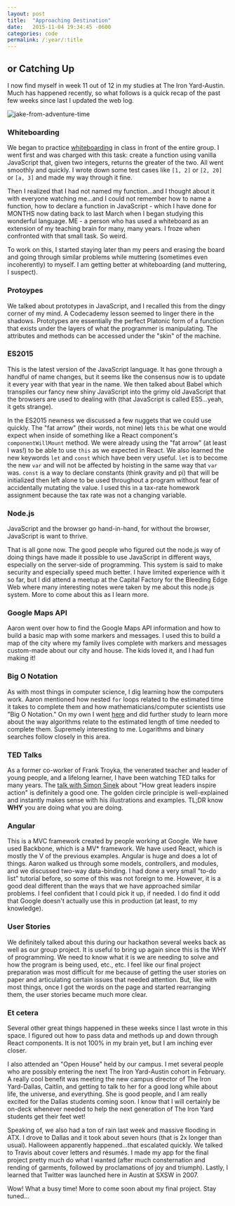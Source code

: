 ```yaml
---
layout: post
title:  "Approaching Destination"
date:   2015-11-04 19:34:45 -0600
categories: code
permalink: /:year/:title
---
```


## or Catching Up

I now find myself in week 11 out of 12 in my studies at The Iron Yard-Austin. Much has happened recently, so what follows is a quick recap of the past few weeks since last I updated the web log.

![jake-from-adventure-time](http://res.cloudinary.com/drumsensei/image/upload/v1515821681/adventure-time-jake_dvlyaw.png)

### Whiteboarding

We began to practice [whiteboarding](http://www.coderust.com/blog/2014/04/10/effective-whiteboarding-during-programming-interviews/) in class in front of the entire group. I went first and was charged with this task: create a function using vanilla JavaScript that, given two integers, returns the greater of the two. All went smoothly and quickly. I wrote down some test cases like `[1, 2]` or `[2, 20]` or `[a, 3]` and made my way through it fine.

Then I realized that I had not named my function...and I thought about it with everyone watching me...and I could not remember how to name a function, how to declare a function in JavaScript - which I have done for MONTHS now dating back to last March when I began studying this wonderful language. ME - a person who has used a whiteboard as an extension of my teaching brain for many, many years. I froze when confronted with that small task. So weird.

To work on this, I started staying later than my peers and erasing the board and going through similar problems while muttering (sometimes even incoherently) to myself. I am getting better at whiteboarding (and muttering, I suspect).

### Protoypes

We talked about prototypes in JavaScript, and I recalled this from the dingy corner of my mind. A Codecademy lesson seemed to linger there in the shadows. Prototypes are essentially the perfect Platonic form of a function that exists under the layers of what the programmer is manipulating. The attributes and methods can be accessed under the "skin" of the machine.

### ES2015

This is the latest version of the JavaScript language. It has gone through a handful of name changes, but it seems like the consensus now is to update it every year with that year in the name. We then talked about Babel which transpiles our fancy new shiny JavaScript into the grimy old JavaScript that the browsers are used to dealing with (that JavaScript is called ES5...yeah, it gets strange).

In the ES2015 newness we discussed a few nuggets that we could use quickly. The "fat arrow" (their words, not mine) lets `this` be what one would expect when inside of something like a React component's `componentWillMount` method. We were already using the "fat arrow" (at least I was!) to be able to use `this` as we expected in React. We also learned the new keywords `let` and `const` which have been very useful. `let` is to become the new `var` and will not be affected by hoisting in the same way that `var` was. `const` is a way to declare constants (think gravity and pi) that will be initialized then left alone to be used throughout a program without fear of accidentally mutating the value. I used this in a tax-rate homework assignment because the tax rate was not a changing variable.

### Node.js

JavaScript and the browser go hand-in-hand, for without the browser, JavaScript is want to thrive.

That is all gone now. The good people who figured out the node.js way of doing things have made it possible to use JavaScript in different ways, especially on the server-side of programming. This system is said to make security and especially speed much better. I have limited experience with it so far, but I did attend a meetup at the Capital Factory for the Bleeding Edge Web where many interesting notes were taken by me about this node.js system. More to come about this as I learn more.

### Google Maps API

Aaron went over how to find the Google Maps API information and how to build a basic map with some markers and messages. I used this to build a map of the city where my family lives complete with markers and messages custom-made about our city and house. The kids loved it, and I had fun making it!

### Big O Notation

As with most things in computer science, I dig learning how the computers work. Aaron mentioned how nested `for` loops related to the estimated time it takes to complete them and how mathematicians/computer scientists use "Big O Notation." On my own I went [here](https://rob-bell.net/2009/06/a-beginners-guide-to-big-o-notation) and did further study to learn more about the way algorithms relate to the estimated length of time needed to complete them. Supremely interesting to me. Logarithms and binary searches follow closely in this area.

### TED Talks

As a former co-worker of Frank Troyka, the venerated teacher and leader of young people, and a lifelong learner, I have been watching TED talks for many years. The [talk with Simon Sinek](http://www.ted.com/talks/simon_sinek_how_great_leaders_inspire_action) about "How great leaders inspire action" is definitely a good one. The golden circle principle is well-explained and instantly makes sense with his illustrations and examples. TL;DR know **WHY** you are doing what you are doing.

### Angular

This is a MVC framework created by people working at Google. We have used Backbone, which is a MV* framework. We have used React, which is mostly the V of the previous examples. Angular is huge and does a lot of things. Aaron walked us through some models, controllers, and modules, and we discussed two-way data-binding. I had done a very small "to-do list" tutorial before, so some of this was not foreign to me. However, it is a good deal different than the ways that we have approached similar problems. I feel confident that I could pick it up, if needed. I do find it odd that Google doesn't actually use this in production (at least, to my knowledge).

### User Stories

We definitely talked about this during our hackathon several weeks back as well as our group project. It is useful to bring up again since this is the WHY of programming. We need to know what it is we are needing to solve and how the program is being used, etc., etc. I feel like our final project preparation was most difficult for me because of getting the user stories on paper and articulating certain issues that needed attention. But, like with most things, once I got the words on the page and started rearranging them, the user stories became much more clear.

### Et cetera

Several other great things happened in these weeks since I last wrote in this space. I figured out how to pass data and methods up and down through React components. It is not 100% in my brain yet, but I am inching ever closer.

I also attended an "Open House" held by our campus. I met several people who are possibly entering the next The Iron Yard-Austin cohort in February. A really cool benefit was meeting the new campus director of The Iron Yard-Dallas, Caitlin, and getting to talk to her for a good long while about life, the universe, and everything. She is good people, and I am really excited for the Dallas students coming soon. I know that I will certainly be on-deck whenever needed to help the next generation of The Iron Yard students get their feet wet!

Speaking of, we also had a ton of rain last week and massive flooding in ATX. I drove to Dallas and it took about seven hours (that is 2x longer than usual). Halloween apparently happened...that escalated quickly. We talked to Travis about cover letters and résumés. I made my app for the final project pretty much do what I wanted (after much consternation and rending of garments, followed by proclamations of joy and triumph). Lastly, I learned that Twitter was launched here in Austin at SXSW in 2007.

Wow! What a busy time! More to come soon about my final project. Stay tuned...
